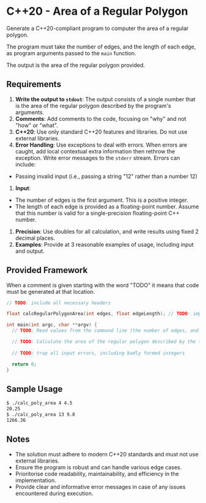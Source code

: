 # C++20 - Area of a Regular Polygon

Generate a C++20-compliant program to computer the area of a regular polygon.

The program must take the number of edges, and the length of each edge, as program arguments passed to the `main` function.

The output is the area of the regular polygon provided.

## Requirements

1. **Write the output to `stdout`**: The output consists of a single number that is the area of the regular polygon described by the program's arguments.
1. **Comments**: Add comments to the code, focusing on "why" and not "how" or "what".
1. **C++20**: Use only standard C++20 features and libraries. Do not use external libraries.
1. **Error Handling**: Use exceptions to deal with errors. When errors are caught, add local contextual extra information then rethrow the exception. Write error messages to the `stderr` stream. Errors can include:
 * Passing invalid input (i.e., passing a string "12" rather than a number 12)
1. **Input**:
 * The number of edges is the first argument. This is a positive integer.
 * The length of each edge is provided as a floating-point number. Assume that this number is valid for a single-precision floating-point C++ number.
1. **Precision**: Use doubles for all calculation, and write results using fixed 2 decimal places.
1. **Examples**: Provide at 3 reasonable examples of usage, including input and output.

## Provided Framework

When a comment is given starting with the word "TODO" it means that code must be generated at that location.

```cpp
// TODO: include all necessary headers

float calcRegularPolygonArea(int edges, float edgeLength); // TODO: implement this function

int main(int argc, char **argv) {
  // TODO: Read values from the command line (the number of edges, and the length of each edge)

  // TODO: Calculate the area of the regular polygon described by the two input arguments, and passed to the `calcRegularPolygonArea` function.
  
  // TODO: trap all input errors, including badly formed integers

  return 0;
}

```

## Sample Usage

```bash
$ ./calc_poly_area 4 4.5
20.25
$ ./calc_poly_area 13 9.8
1266.36
```

## Notes

* The solution must adhere to modern C++20 standards and must not use external libraries.
* Ensure the program is robust and can handle various edge cases.
* Prioritorise code readability, maintainability, and efficiency in the implementation.
* Provide clear and informative error messages in case of any issues encountered during execution.


